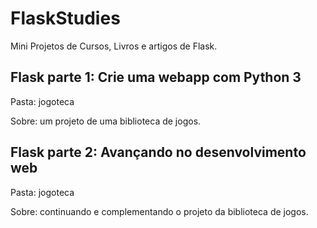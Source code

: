 # FlaskStudies

Mini Projetos de Cursos, Livros e artigos de Flask.


## Flask parte 1: Crie uma webapp com Python 3
Pasta: jogoteca

Sobre: um projeto de uma biblioteca de jogos.


## Flask parte 2: Avançando no desenvolvimento web
Pasta: jogoteca

Sobre: continuando e complementando o projeto da biblioteca de jogos.

